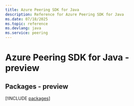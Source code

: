```yaml
---
title: Azure Peering SDK for Java
description: Reference for Azure Peering SDK for Java
ms.date: 07/18/2025
ms.topic: reference
ms.devlang: java
ms.service: peering
---
```

# Azure Peering SDK for Java - preview
## Packages - preview
[!INCLUDE [packages](peering-index.md)]